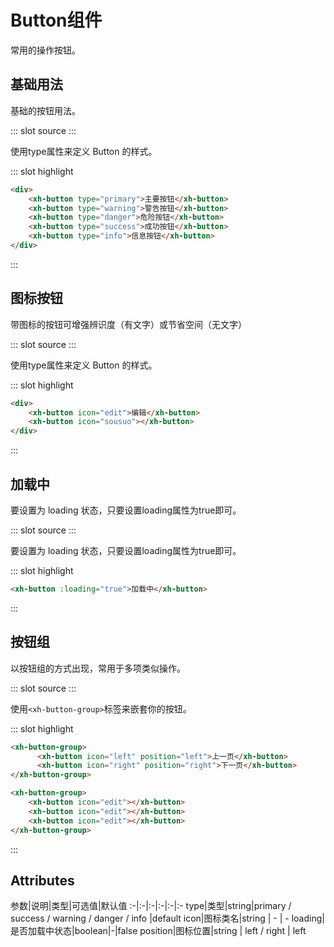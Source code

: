 # Button组件
常用的操作按钮。
## 基础用法
基础的按钮用法。

<demo-block>
::: slot source
<button-base></button-base>
:::

使用type属性来定义 Button 的样式。

::: slot highlight
```html
<div>
    <xh-button type="primary">主要按钮</xh-button>
    <xh-button type="warning">警告按钮</xh-button>
    <xh-button type="danger">危险按钮</xh-button>
    <xh-button type="success">成功按钮</xh-button>
    <xh-button type="info">信息按钮</xh-button>
</div>
```
:::
</demo-block>

## 图标按钮
带图标的按钮可增强辨识度（有文字）或节省空间（无文字）

<demo-block>
::: slot source
<button-icon></button-icon>
:::

使用type属性来定义 Button 的样式。

::: slot highlight
```html
<div>
    <xh-button icon="edit">编辑</xh-button>
    <xh-button icon="sousuo"></xh-button>
</div>
```
:::
</demo-block>

## 加载中

要设置为 loading 状态，只要设置loading属性为true即可。

<demo-block>
::: slot source
<button-loading></button-loading>
:::

要设置为 loading 状态，只要设置loading属性为true即可。

::: slot highlight
```html
<xh-button :loading="true">加载中</xh-button>
```
:::
</demo-block>

## 按钮组
以按钮组的方式出现，常用于多项类似操作。


<demo-block>
::: slot source
<button-group></button-group>
:::

使用`<xh-button-group>`标签来嵌套你的按钮。

::: slot highlight
```html
<xh-button-group>
      <xh-button icon="left" position="left">上一页</xh-button>
      <xh-button icon="right" position="right">下一页</xh-button>
</xh-button-group>

<xh-button-group>
    <xh-button icon="edit"></xh-button>
    <xh-button icon="edit"></xh-button>
    <xh-button icon="edit"></xh-button>
</xh-button-group>
```
:::
</demo-block>


## Attributes
参数|说明|类型|可选值|默认值
:-|:-|:-|:-|:-|:-
type|类型|string|primary / success / warning / danger / info |default
icon|图标类名|string | - | -
loading|是否加载中状态|boolean|-|false
position|图标位置|string | left / right | left